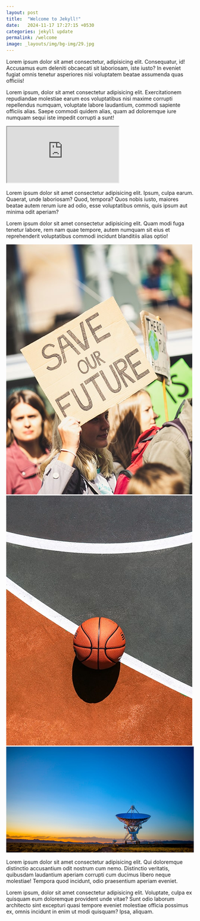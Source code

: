 ```yaml
---
layout: post
title:  "Welcome to Jekyll!"
date:   2024-11-17 17:27:15 +0530
categories: jekyll update
permalink: /welcome
image: _layouts/img/bg-img/29.jpg
---
```


  <div class="blog-description">
      <div class="container">
        <p>Lorem ipsum dolor sit amet consectetur, adipisicing elit. Consequatur, id! Accusamus eum deleniti obcaecati
          sit laboriosam, iste iusto? In eveniet fugiat omnis tenetur asperiores nisi voluptatem beatae assumenda quas
          officiis!</p>
        <p>Lorem ipsum, dolor sit amet consectetur adipisicing elit. Exercitationem repudiandae molestiae earum eos
          voluptatibus nisi maxime corrupti repellendus numquam, voluptate labore laudantium, commodi sapiente officiis
          alias. Saepe commodi quidem alias, quam ad doloremque iure numquam sequi iste impedit corrupti a sunt!</p>
        <div class="embed-responsive embed-responsive-16by9 mb-3">
          <iframe class="embed-responsive-item" src="https://www.youtube.com/embed/9z8ujpPgUjI"></iframe>
        </div>
        <p>Lorem ipsum dolor sit amet consectetur adipisicing elit. Ipsum, culpa earum. Quaerat, unde laboriosam? Quod,
          tempora? Quos nobis iusto, maiores beatae autem rerum iure ad odio, esse voluptatibus omnis, quis ipsum aut
          minima odit aperiam?</p>
        <p>Lorem ipsum dolor sit amet consectetur adipisicing elit. Quam modi fuga tenetur labore, rem nam quae tempore,
          autem numquam sit eius et reprehenderit voluptatibus commodi incidunt blanditiis alias optio!</p>
        <div class="row">
          <div class="col-6">
            <img class="mb-3 rounded" src="img/bg-img/8.jpg" alt="">
          </div>
          <div class="col-6">
            <img class="mb-3 rounded" src="img/bg-img/9.jpg" alt="">
          </div>
          <div class="col-12">
            <img class="mb-3 rounded" src="img/bg-img/1.jpg" alt="">
          </div>
        </div>
        <p>Lorem ipsum dolor sit amet consectetur adipisicing elit. Qui doloremque distinctio accusantium odit nostrum
          cum nemo. Distinctio veritatis, quibusdam laudantium aperiam corrupti cum ducimus libero neque molestiae!
          Tempora quod incidunt, odio praesentium aperiam eveniet.</p>
        <p>Lorem ipsum, dolor sit amet consectetur adipisicing elit. Voluptate, culpa ex quisquam eum doloremque
          provident unde vitae? Sunt odio laborum architecto sint excepturi quasi tempore eveniet molestiae officia
          possimus ex, omnis incidunt in enim ut modi quisquam? Ipsa, aliquam.</p>
      </div>
    </div>
